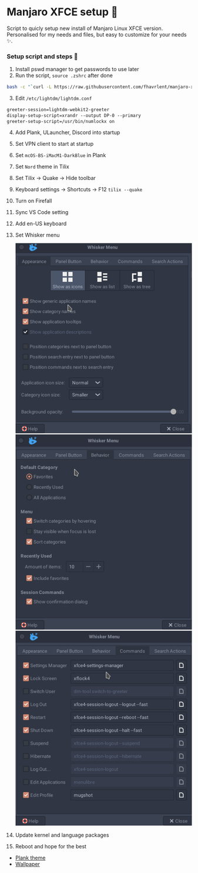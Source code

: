 # Manjaro XFCE setup 🚀

Script to quicly setup new install of Manjaro Linux XFCE version. Personalised for my needs and files, but easy to customize for your needs ✨.

### Setup script and steps 🚛

1. Install pswd manager to get passwords to use later
2.  Run the script, `source .zshrc` after done
```bash
bash -c "`curl -L https://raw.githubusercontent.com/fhavrlent/manjaro-xfce-setup/main/manjaro-xfce.sh`"
```
3. Edit `/etc/lightdm/lightdm.conf`
```
greeter-session=lightdm-webkit2-greeter
display-setup-script=xrandr --output DP-0 --primary
greeter-setup-script=/usr/bin/numlockx on
```
4. Add Plank, ULauncher, Discord into startup
5. Set VPN client to start at startup
6.  Set `mcOS-BS-iMacM1-DarkBlue` in Plank
7.  Set `Nord` theme in Tilix
8.  Set Tilix -> Quake -> Hide toolbar
9.  Keyboard settings -> Shortcuts -> F12 `tilix --quake`
10. Turn on Firefall
11. Sync VS Code setting
12. Add en-US keyboard
13. Set Whisker menu
    
    ![Whisker 1](assets/whisker1.png)![Whisker 2](assets/whisker2.png)![Whisker 3](assets/whisker3.png)
14. Update kernel and language packages
15. Reboot and hope for the best 



* [Plank theme](https://www.xfce-look.org/p/1279806/)
* [Wallpaper](https://www.pling.com/p/1425082)
